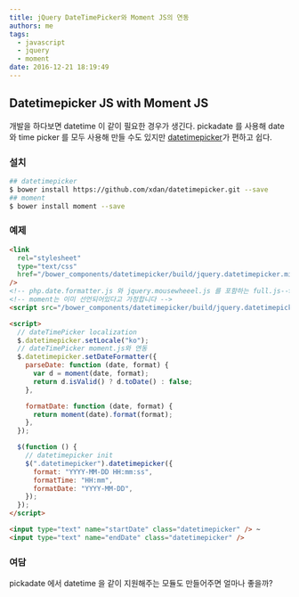 ```yaml
---
title: jQuery DateTimePicker와 Moment JS의 연동
authors: me
tags:
  - javascript
  - jquery
  - moment
date: 2016-12-21 18:19:49
---
```


## Datetimepicker JS with Moment JS

개발을 하다보면 datetime 이 같이 필요한 경우가 생긴다.
pickadate 를 사용해 date 와 time picker 를 모두 사용해 만들 수도 있지만
[datetimepicker](https://github.com/xdan/datetimepicker)가 편하고 쉽다.

### 설치

```bash
## datetimepicker
$ bower install https://github.com/xdan/datetimepicker.git --save
## moment
$ bower install moment --save
```

### 예제

```html
<link
  rel="stylesheet"
  type="text/css"
  href="/bower_components/datetimepicker/build/jquery.datetimepicker.min.css"
/>
<!-- php.date.formatter.js 와 jquery.mousewheeel.js 를 포함하는 full.js-->
<!-- moment는 이미 선언되어있다고 가정합니다 -->
<script src="/bower_components/datetimepicker/build/jquery.datetimepicker.full.min.js"></script>

<script>
  // dateTimePicker localization
  $.datetimepicker.setLocale("ko");
  // dateTimePicker moment.js와 연동
  $.datetimepicker.setDateFormatter({
    parseDate: function (date, format) {
      var d = moment(date, format);
      return d.isValid() ? d.toDate() : false;
    },

    formatDate: function (date, format) {
      return moment(date).format(format);
    },
  });

  $(function () {
    // datetimepicker init
    $(".datetimepicker").datetimepicker({
      format: "YYYY-MM-DD HH:mm:ss",
      formatTime: "HH:mm",
      formatDate: "YYYY-MM-DD",
    });
  });
</script>

<input type="text" name="startDate" class="datetimepicker" /> ~
<input type="text" name="endDate" class="datetimepicker" />
```

### 여담

pickadate 에서 datetime 을 같이 지원해주는 모듈도 만들어주면 얼마나 좋을까?
